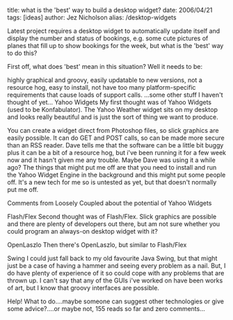 title: what is the 'best' way to build a desktop widget?
date: 2006/04/21
tags: [ideas]
author: Jez Nicholson
alias: /desktop-widgets

Latest project requires a desktop widget to automatically update itself and display the number and status of bookings, e.g. some cute pictures of planes that fill up to show bookings for the week, but what is the 'best' way to do this?

First off, what does 'best' mean in this situation? Well it needs to be:

highly graphical and groovy,
easily updatable to new versions,
not a resource hog,
easy to install,
not have too many platform-specific requirements that cause loads of support calls.
...some other stuff I haven't thought of yet...
Yahoo Widgets
My first thought was of Yahoo Widgets (used to be Konfabulator). The Yahoo Weather widget sits on my desktop and looks really beautiful and is just the sort of thing we want to produce.


You can create a widget direct from Photoshop files, so slick graphics are easily possible. It can do GET and POST calls, so can be made more secure than an RSS reader. Dave tells me that the software can be a little bit buggy plus it can be a bit of a resource hog, but i've been running it for a few week now and it hasn't given me any trouble. Maybe Dave was using it a while ago? The things that might put me off are that you need to install and run the Yahoo Widget Engine in the background and this might put some people off. It's a new tech for me so is untested as yet, but that doesn't normally put me off.

Comments from Loosely Coupled about the potential of Yahoo Widgets

Flash/Flex
Second thought was of Flash/Flex. Slick graphics are possible and there are plenty of developers out there, but am not sure whether you could program an always-on desktop widget with it?

OpenLaszlo
Then there's OpenLaszlo, but similar to Flash/Flex

Swing
I could just fall back to my old favourite Java Swing, but that might just be a case of having a hammer and seeing every problem as a nail. But, I do have plenty of experience of it so could cope with any problems that are thrown up. I can't say that any of the GUIs i've worked on have been works of art, but I know that groovy interfaces are possible.

Help!
What to do....maybe someone can suggest other technologies or give some advice?....or maybe not, 155 reads so far and zero comments...
